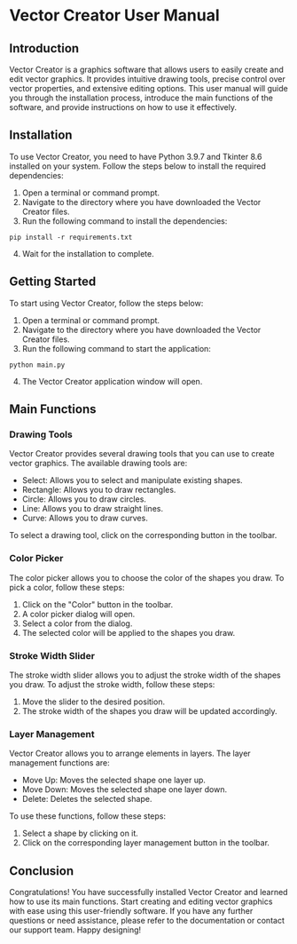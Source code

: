 # Vector Creator User Manual

## Introduction

Vector Creator is a graphics software that allows users to easily create and edit vector graphics. It provides intuitive drawing tools, precise control over vector properties, and extensive editing options. This user manual will guide you through the installation process, introduce the main functions of the software, and provide instructions on how to use it effectively.

## Installation

To use Vector Creator, you need to have Python 3.9.7 and Tkinter 8.6 installed on your system. Follow the steps below to install the required dependencies:

1. Open a terminal or command prompt.
2. Navigate to the directory where you have downloaded the Vector Creator files.
3. Run the following command to install the dependencies:

```
pip install -r requirements.txt
```

4. Wait for the installation to complete.

## Getting Started

To start using Vector Creator, follow the steps below:

1. Open a terminal or command prompt.
2. Navigate to the directory where you have downloaded the Vector Creator files.
3. Run the following command to start the application:

```
python main.py
```

4. The Vector Creator application window will open.

## Main Functions

### Drawing Tools

Vector Creator provides several drawing tools that you can use to create vector graphics. The available drawing tools are:

- Select: Allows you to select and manipulate existing shapes.
- Rectangle: Allows you to draw rectangles.
- Circle: Allows you to draw circles.
- Line: Allows you to draw straight lines.
- Curve: Allows you to draw curves.

To select a drawing tool, click on the corresponding button in the toolbar.

### Color Picker

The color picker allows you to choose the color of the shapes you draw. To pick a color, follow these steps:

1. Click on the "Color" button in the toolbar.
2. A color picker dialog will open.
3. Select a color from the dialog.
4. The selected color will be applied to the shapes you draw.

### Stroke Width Slider

The stroke width slider allows you to adjust the stroke width of the shapes you draw. To adjust the stroke width, follow these steps:

1. Move the slider to the desired position.
2. The stroke width of the shapes you draw will be updated accordingly.

### Layer Management

Vector Creator allows you to arrange elements in layers. The layer management functions are:

- Move Up: Moves the selected shape one layer up.
- Move Down: Moves the selected shape one layer down.
- Delete: Deletes the selected shape.

To use these functions, follow these steps:

1. Select a shape by clicking on it.
2. Click on the corresponding layer management button in the toolbar.

## Conclusion

Congratulations! You have successfully installed Vector Creator and learned how to use its main functions. Start creating and editing vector graphics with ease using this user-friendly software. If you have any further questions or need assistance, please refer to the documentation or contact our support team. Happy designing!